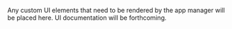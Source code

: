 Any custom UI elements that need to be rendered by the app manager will be placed here.  UI documentation will be forthcoming.
